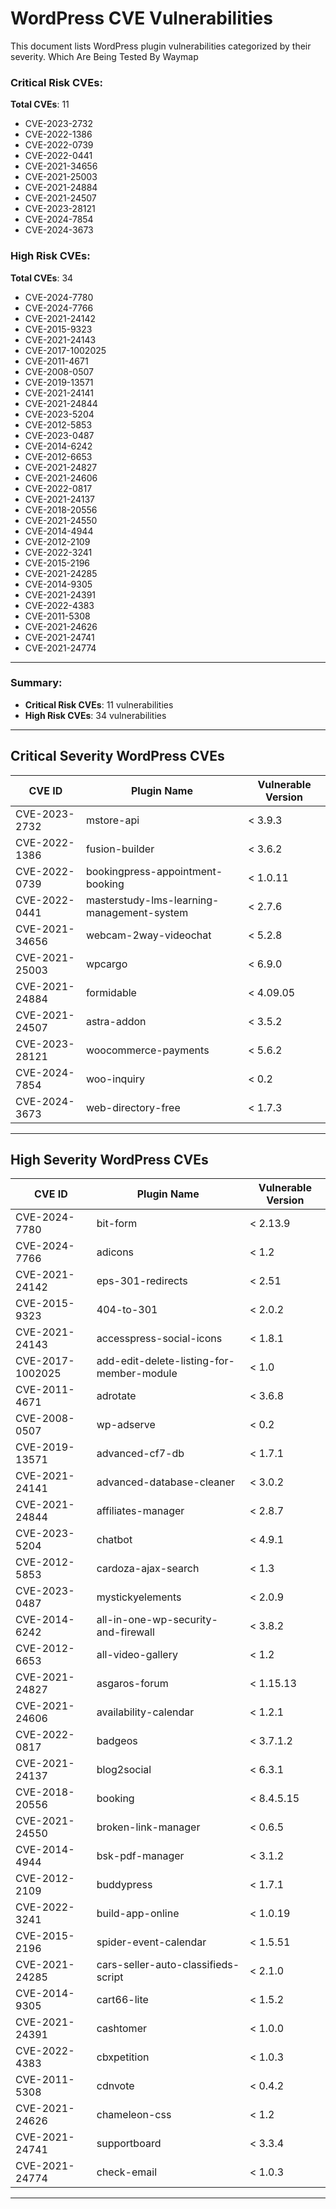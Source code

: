 # WordPress CVE Vulnerabilities

This document lists WordPress plugin vulnerabilities categorized by their severity.
Which Are Being Tested By Waymap


### **Critical Risk CVEs**:
 **Total CVEs**: 11
   - CVE-2023-2732
   - CVE-2022-1386
   - CVE-2022-0739
   - CVE-2022-0441
   - CVE-2021-34656
   - CVE-2021-25003
   - CVE-2021-24884
   - CVE-2021-24507
   - CVE-2023-28121
   - CVE-2024-7854
   - CVE-2024-3673

### **High Risk CVEs**:
 **Total CVEs**: 34
   - CVE-2024-7780
   - CVE-2024-7766
   - CVE-2021-24142
   - CVE-2015-9323
   - CVE-2021-24143
   - CVE-2017-1002025
   - CVE-2011-4671
   - CVE-2008-0507
   - CVE-2019-13571
   - CVE-2021-24141
   - CVE-2021-24844
   - CVE-2023-5204
   - CVE-2012-5853
   - CVE-2023-0487
   - CVE-2014-6242
   - CVE-2012-6653
   - CVE-2021-24827
   - CVE-2021-24606
   - CVE-2022-0817
   - CVE-2021-24137
   - CVE-2018-20556
   - CVE-2021-24550
   - CVE-2014-4944
   - CVE-2012-2109
   - CVE-2022-3241
   - CVE-2015-2196
   - CVE-2021-24285
   - CVE-2014-9305
   - CVE-2021-24391
   - CVE-2022-4383
   - CVE-2011-5308
   - CVE-2021-24626
   - CVE-2021-24741
   - CVE-2021-24774

---

### Summary:
- **Critical Risk CVEs**: 11 vulnerabilities
- **High Risk CVEs**: 34 vulnerabilities

---

## Critical Severity WordPress CVEs

| **CVE ID**       | **Plugin Name**                                  | **Vulnerable Version** |
|-------------------|--------------------------------------------------|-------------------------|
| CVE-2023-2732    | mstore-api                                       | < 3.9.3                |
| CVE-2022-1386    | fusion-builder                                   | < 3.6.2                |
| CVE-2022-0739    | bookingpress-appointment-booking                | < 1.0.11               |
| CVE-2022-0441    | masterstudy-lms-learning-management-system      | < 2.7.6                |
| CVE-2021-34656   | webcam-2way-videochat                           | < 5.2.8                |
| CVE-2021-25003   | wpcargo                                         | < 6.9.0                |
| CVE-2021-24884   | formidable                                      | < 4.09.05              |
| CVE-2021-24507   | astra-addon                                     | < 3.5.2                |
| CVE-2023-28121   | woocommerce-payments                            | < 5.6.2                |
| CVE-2024-7854    | woo-inquiry                                     | < 0.2                  |
| CVE-2024-3673    | web-directory-free                              | < 1.7.3                |

---

## High Severity WordPress CVEs

| **CVE ID**       | **Plugin Name**                                  | **Vulnerable Version** |
|-------------------|--------------------------------------------------|-------------------------|
| CVE-2024-7780    | bit-form                                         | < 2.13.9               |
| CVE-2024-7766    | adicons                                         | < 1.2                  |
| CVE-2021-24142   | eps-301-redirects                               | < 2.51                 |
| CVE-2015-9323    | 404-to-301                                      | < 2.0.2                |
| CVE-2021-24143   | accesspress-social-icons                        | < 1.8.1                |
| CVE-2017-1002025 | add-edit-delete-listing-for-member-module       | < 1.0                  |
| CVE-2011-4671    | adrotate                                        | < 3.6.8                |
| CVE-2008-0507    | wp-adserve                                       | < 0.2                  |
| CVE-2019-13571   | advanced-cf7-db                                  | < 1.7.1                |
| CVE-2021-24141   | advanced-database-cleaner                       | < 3.0.2                |
| CVE-2021-24844   | affiliates-manager                               | < 2.8.7                |
| CVE-2023-5204    | chatbot                                          | < 4.9.1                |
| CVE-2012-5853    | cardoza-ajax-search                             | < 1.3                  |
| CVE-2023-0487    | mystickyelements                                 | < 2.0.9                |
| CVE-2014-6242    | all-in-one-wp-security-and-firewall             | < 3.8.2                |
| CVE-2012-6653    | all-video-gallery                                | < 1.2                  |
| CVE-2021-24827   | asgaros-forum                                    | < 1.15.13              |
| CVE-2021-24606   | availability-calendar                           | < 1.2.1                |
| CVE-2022-0817    | badgeos                                          | < 3.7.1.2              |
| CVE-2021-24137   | blog2social                                      | < 6.3.1                |
| CVE-2018-20556   | booking                                          | < 8.4.5.15             |
| CVE-2021-24550   | broken-link-manager                              | < 0.6.5                |
| CVE-2014-4944    | bsk-pdf-manager                                  | < 3.1.2                |
| CVE-2012-2109    | buddypress                                       | < 1.7.1                |
| CVE-2022-3241    | build-app-online                                 | < 1.0.19               |
| CVE-2015-2196    | spider-event-calendar                            | < 1.5.51               |
| CVE-2021-24285   | cars-seller-auto-classifieds-script             | < 2.1.0                |
| CVE-2014-9305    | cart66-lite                                      | < 1.5.2                |
| CVE-2021-24391   | cashtomer                                        | < 1.0.0                |
| CVE-2022-4383    | cbxpetition                                      | < 1.0.3                |
| CVE-2011-5308    | cdnvote                                          | < 0.4.2                |
| CVE-2021-24626   | chameleon-css                                    | < 1.2                  |
| CVE-2021-24741   | supportboard                                     | < 3.3.4                |
| CVE-2021-24774   | check-email                                      | < 1.0.3                |

---